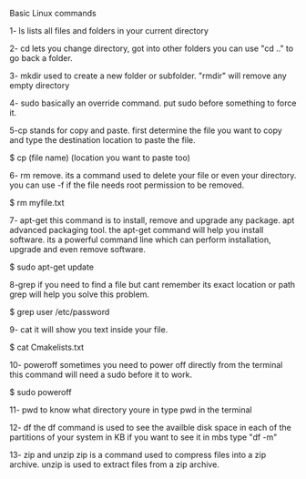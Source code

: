 
Basic Linux commands

1- ls
lists all files and folders in your current directory

2- cd
lets you change directory, got into other folders you can use "cd .." to go back a folder.

3- mkdir 
used to create a new folder or subfolder. "rmdir" will remove any empty directory

4- sudo
basically an override command. put sudo before something to force it.

5-cp
stands for copy and paste. first determine the file you want to copy and type the destination location to paste the file.

$ cp (file name) (location you want to paste too)

6- rm
remove. its a command used to delete your file or even your directory. you can use -f if the file needs root permission to be removed. 

 $ rm myfile.txt 

7- apt-get
this command is to install, remove and upgrade any package. apt advanced packaging tool. the 
apt-get command will help you install software. its a powerful command line which can perform installation, upgrade and even remove software.

$ sudo apt-get update

8-grep
if you need to find a file but cant remember its exact location or path grep will help you solve this problem.

$ grep user /etc/password

9- cat
it will show you text inside your file.

$ cat Cmakelists.txt

10- poweroff
sometimes you need to power off directly from the terminal this command will need a sudo before it to work.

$ sudo poweroff

11- pwd 
to know what directory youre in type pwd in the terminal

12- df
the df command is used to see the availble disk space in each of the partitions of your system in KB if you want to see it in mbs type "df -m"

13- zip and unzip
zip is a command used to compress files into a zip archive. unzip is used to extract files from a zip archive.




























 
